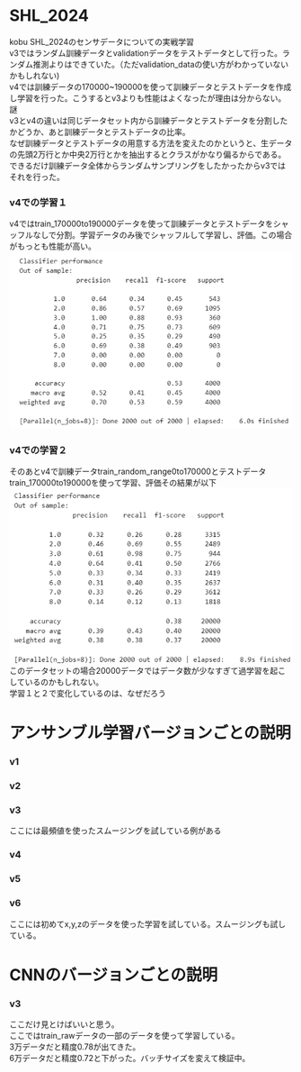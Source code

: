 # SHL_2024
kobu SHL_2024のセンサデータについての実戦学習  
v3ではランダム訓練データとvalidationデータをテストデータとして行った。ランダム推測よりはできていた。（ただvalidation_dataの使い方がわかっていないかもしれない)  
v4では訓練データの170000~190000を使って訓練データとテストデータを作成し学習を行った。こうするとv3よりも性能はよくなったが理由は分からない。謎  
v3とv4の違いは同じデータセット内から訓練データとテストデータを分割したかどうか、あと訓練データとテストデータの比率。  
なぜ訓練データとテストデータの用意する方法を変えたのかというと、生データの先頭2万行とか中央2万行とかを抽出するとクラスがかなり偏るからである。できるだけ訓練データ全体からランダムサンプリングをしたかったからv3ではそれを行った。  

### v4での学習１
v4ではtrain_170000to190000データを使って訓練データとテストデータをシャッフルなしで分割。学習データのみ後でシャッフルして学習し、評価。この場合がもっとも性能が高い。  
![alt text](image.png)  
### v4での学習２  
そのあとv4で訓練データtrain_random_range0to170000とテストデータtrain_170000to190000を使って学習、評価その結果が以下  
![alt text](image-1.png)  
このデータセットの場合20000データではデータ数が少なすぎて過学習を起こしているのかもしれない。  
学習１と２で変化しているのは、なぜだろう  


# アンサンブル学習バージョンごとの説明
### v1
### v2
### v3
ここには最頻値を使ったスムージングを試している例がある
### v4
### v5
### v6
ここには初めてx,y,zのデータを使った学習を試している。スムージングも試している。  
  
# CNNのバージョンごとの説明  
### v3  
ここだけ見とけばいいと思う。  
ここではtrain_rawデータの一部のデータを使って学習している。  
3万データだと精度0.78が出てきた。  
6万データだと精度0.72と下がった。バッチサイズを変えて検証中。